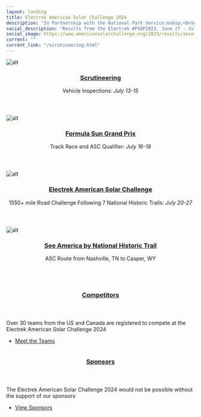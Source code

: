 ```yaml
---
layout: landing
title: Electrek American Solar Challenge 2024 
description: "In Partnership with the National Park Service:&nbsp;<b>See America By National Historic Trail</b>"
social_description: "Results from the Electrek #FSGP2023. June 27 - July 2. Heartland Motorsports Park. Topeka, KS"
social_image: https://www.americansolarchallenge.org/2023/results/assets/images/banner.jpg
current: ""
current_link: "/scrutineering.html"
---
```


<div id="main">


<!-- One -->
<section id="one" class="tiles">
  <article>
    <span class="image">
      <img src="{% link assets/images/isu_scrutineering.jpg %}" alt="alt" />
    </span>
    <header class="major">
      <h3><a href="scrutineering/" class="link">Scrutineering</a></h3>
      <p>Vehicle Inspections: <i>July 13-15</i></p>
    </header>
  </article>
    <article>
    <span class="image">
      <img src="{% link assets/images/florida_fsgp_front.jpg %}" alt="alt" />
    </span>
    <header class="major">
      <h3><a href="fsgp/" class="link">Formula Sun Grand Prix</a></h3>
      <p>Track Race and ASC Qualifier: <i>July 16-18</i></p>
    </header>
  </article>
    <article>
    <span class="image">
      <img src="{% link assets/images/app_state_wagon.jpg %}" alt="alt" />
    </span>
    <header class="major">
      <h3><a href="asc/" class="link">Electrek American Solar Challenge</a></h3>
      <p>1550+ mile Road Challenge Following 7 National Historic Trails: <i>July 20-27</i></p>
    </header>
  </article>
  <article>
    <span class="image">
      <img src="{% link assets/images/solar_wagon.jpg %}" alt="alt" />
    </span>
    <header class="major">
      <h3><a href="asc/route" class="link">See America by National Historic Trail</a></h3>
      <p>ASC Route from Nashville, TN to Casper, WY</p>
    </header>
  </article>
</section>

<!-- Three -->
<section id="three" class="spotlights">
<section>
		<a href="./teams" class="image">
			<img src="{% link assets/images/teams_2024.jpg %}" alt="" data-position="center center" />
		</a>
		<div class="content">
			<div class="inner">
				<header class="major">
					<h3><a href="./teams">Competitors</a></h3>
				</header>
				<p>Over 30 teams from the US and Canada are registered to compete at the Electrek American Solar Challenge 2024</p>
				<ul class="actions">
					<li><a href="./teams" class="button">Meet the Teams</a></li>
				</ul>
			</div>
		</div>
	</section>
</section>
<section id="four" class="spotlights">
	<section>
		<a href="https://electrek.co/" class="image">
			<img src="{% link assets/images/Electrek-Logo-color-1024x194.png %}" alt="" data-position="center center" />
		</a>
		<div class="content">
			<div class="inner">
				<header class="major">
					<h3><a href="https://www.americansolarchallenge.org/sponsorship/asc-fsgp-2024-sponsors/">Sponsors</a></h3>
				</header>
				<p>The Electrek American Solar Challenge 2024 would not be possible without the support of our sponsors</p>
				<ul class="actions">
					<li><a href="https://www.americansolarchallenge.org/sponsorship/asc-fsgp-2024-sponsors/" class="button">View Sponsors</a></li>
				</ul>
			</div>
		</div>
	</section>
</section>

</div>
